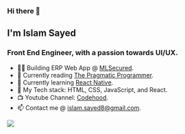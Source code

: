 ### Hi there 👋
## I'm Islam Sayed
### Front End Engineer, with a passion towards UI/UX.

- 👨‍💻 Building ERP Web App @ [MLSecured](https://www.mlsecured.com/).
- 📕 Currently reading [The Pragmatic Programmer](https://pragprog.com/titles/tpp20/the-pragmatic-programmer-20th-anniversary-edition/).
- 📖 Currently learning [React Native](https://www.udemy.com/course/react-native-the-practical-guide).
- 🧰 My Tech stack: HTML, CSS, JavaScript, and React.
- 📺 Youtube Channel: [Codehood](https://youtube.com/c/Codehood).
- 📫 Contact me @ [islam.sayed8@gmail.com](islam.sayed8@gmail.com).


![](https://komarev.com/ghpvc/?username=islamCodehood&color=blue)
